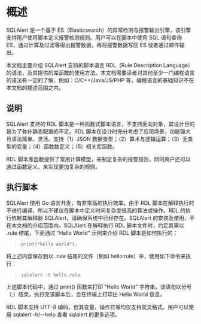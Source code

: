 # 概述
SQLAlert 是一个基于 ES（Elasticsearch）的异常检测与报警输出引擎，该引擎支持用户使用脚本定义报警检测规则。用户可以在脚本中使用 SQL 语句查询 ES，通过计算及过滤等得出报警数据，再将报警数据写回 ES 或者通过邮件输出。

本文档主要介绍 SQLAlert 支持的脚本语言 RDL（Rule Description Language）的语法，及其提供的库函数的使用方法。本文档需要读者对其他至少一门编程语言的语法有一定的了解，例如：C/C++/Java/JS/PHP 等，编程语言的基础知识不在本文档的描述范围之内。

## 说明
SQLAlert 支持的 RDL 脚本是一种函数式脚本语言，不支持面向对象，其设计目的是为了弥补静态配置的不足。RDL 脚本在设计时充分考虑了应用场景，功能强大且语法简单、灵活。支持（1）JSON 数据类型；（2）算术与逻辑运算；（3）无类型的变量；（4）函数数定义；（5）相关库函数。

RDL 脚本库函数提供了常用计算模型，来制定复杂的报警规则，同时用户还可以通过函数定义，来实现更加复杂的规则。

## 执行脚本
SQLAlert 使用 Go 语言开发，有非常高的执行效率。由于 RDL 脚本在解释执行时不进行编译，所以不建议在脚本中定义时间复杂度很高的算法或操作。RDL 的执行依赖其解释器 SQLAlert，请确保系统中已经存在。SQLAlert 的安装及使用，不在本文档的介绍范围内。SQLAlert 在解释执行 RDL 脚本文件时，约定其需以 .rule 结尾，下面通过 “Hello World” 示例来介绍 RDL 脚本是如何执行的：

> ~~~ {.cs}
> print("hello world");
> ~~~

将上述内容保存到以  .rule 结尾的文件（例如 hello.rule）中，使用如下命令来执行：

> ~~~ {.cs}
> sqlalert -t hello.rule
> ~~~

上述脚本代码中，通过 print() 函数来打印 "Hello World" 字符串，该语句以分号（;）结束。执行完该脚本后，会在终端上打印出 Hello World 信息。

RDL 脚本支持 UTF-8 编码，但其变量、操作符等均仅支持英文格式。用户可以使用 sqlalert -h/--help 查看 sqlalert 的更多选项。

